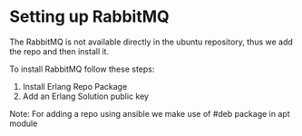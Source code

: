 # Setting up RabbitMQ

The RabbitMQ is not available directly in the ubuntu repository, thus we add the repo and then install it.

To install RabbitMQ follow these steps:

1. Install Erlang Repo Package
2. Add an Erlang Solution public key



Note: For adding a repo using ansible we make use of #deb package in apt module
